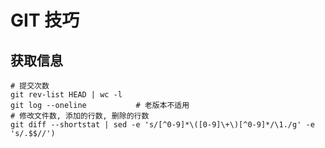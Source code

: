 # GIT 技巧 #

## 获取信息 ##

    # 提交次数
	git rev-list HEAD | wc -l
	git log --oneline			# 老版本不适用
	# 修改文件数, 添加的行数, 删除的行数
	git diff --shortstat | sed -e 's/[^0-9]*\([0-9]\+\)[^0-9]*/\1./g' -e 's/.$$//')
